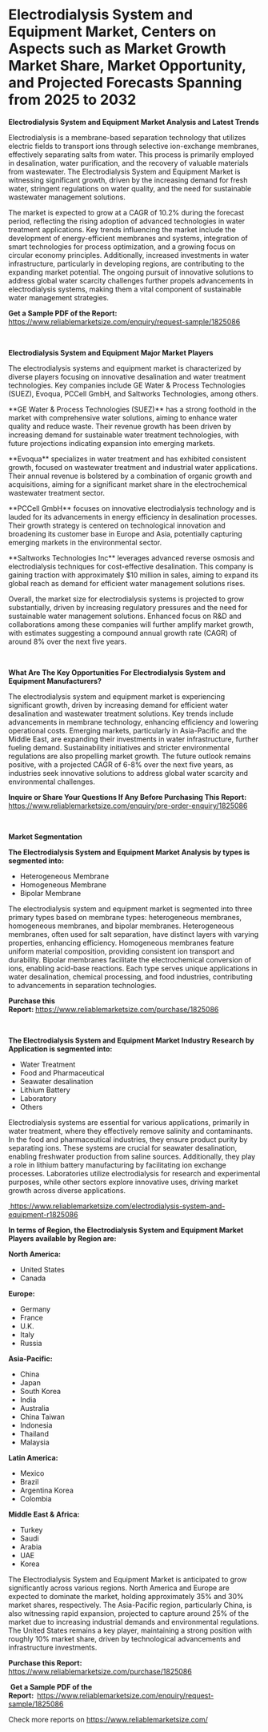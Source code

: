 <p><h1>Electrodialysis System and Equipment Market, Centers on Aspects such as Market Growth Market Share, Market Opportunity, and Projected Forecasts Spanning from 2025 to 2032</h1></p><p><strong>Electrodialysis System and Equipment Market Analysis and Latest Trends</strong></p>
<p><p>Electrodialysis is a membrane-based separation technology that utilizes electric fields to transport ions through selective ion-exchange membranes, effectively separating salts from water. This process is primarily employed in desalination, water purification, and the recovery of valuable materials from wastewater. The Electrodialysis System and Equipment Market is witnessing significant growth, driven by the increasing demand for fresh water, stringent regulations on water quality, and the need for sustainable wastewater management solutions.</p><p>The market is expected to grow at a CAGR of 10.2% during the forecast period, reflecting the rising adoption of advanced technologies in water treatment applications. Key trends influencing the market include the development of energy-efficient membranes and systems, integration of smart technologies for process optimization, and a growing focus on circular economy principles. Additionally, increased investments in water infrastructure, particularly in developing regions, are contributing to the expanding market potential. The ongoing pursuit of innovative solutions to address global water scarcity challenges further propels advancements in electrodialysis systems, making them a vital component of sustainable water management strategies.</p></p>
<p><strong>Get a Sample PDF of the Report:&nbsp;</strong> <a href="https://www.reliablemarketsize.com/enquiry/request-sample/1825086?utm_campaign=2005&utm_medium=2&utm_source=Github&utm_content=ia&utm_term=27022025&utm_id=electrodialysis-system-and-equipment">https://www.reliablemarketsize.com/enquiry/request-sample/1825086</a></p>
<p>&nbsp;</p>
<p><strong>Electrodialysis System and Equipment Major Market Players</strong></p>
<p><p>The electrodialysis systems and equipment market is characterized by diverse players focusing on innovative desalination and water treatment technologies. Key companies include GE Water & Process Technologies (SUEZ), Evoqua, PCCell GmbH, and Saltworks Technologies, among others. </p><p>**GE Water & Process Technologies (SUEZ)** has a strong foothold in the market with comprehensive water solutions, aiming to enhance water quality and reduce waste. Their revenue growth has been driven by increasing demand for sustainable water treatment technologies, with future projections indicating expansion into emerging markets. </p><p>**Evoqua** specializes in water treatment and has exhibited consistent growth, focused on wastewater treatment and industrial water applications. Their annual revenue is bolstered by a combination of organic growth and acquisitions, aiming for a significant market share in the electrochemical wastewater treatment sector.</p><p>**PCCell GmbH** focuses on innovative electrodialysis technology and is lauded for its advancements in energy efficiency in desalination processes. Their growth strategy is centered on technological innovation and broadening its customer base in Europe and Asia, potentially capturing emerging markets in the environmental sector.</p><p>**Saltworks Technologies Inc** leverages advanced reverse osmosis and electrodialysis techniques for cost-effective desalination. This company is gaining traction with approximately $10 million in sales, aiming to expand its global reach as demand for efficient water management solutions rises.</p><p>Overall, the market size for electrodialysis systems is projected to grow substantially, driven by increasing regulatory pressures and the need for sustainable water management solutions. Enhanced focus on R&D and collaborations among these companies will further amplify market growth, with estimates suggesting a compound annual growth rate (CAGR) of around 8% over the next five years.</p></p>
<p>&nbsp;</p>
<p><strong>What Are The Key Opportunities For Electrodialysis System and Equipment Manufacturers?</strong></p>
<p><p>The electrodialysis system and equipment market is experiencing significant growth, driven by increasing demand for efficient water desalination and wastewater treatment solutions. Key trends include advancements in membrane technology, enhancing efficiency and lowering operational costs. Emerging markets, particularly in Asia-Pacific and the Middle East, are expanding their investments in water infrastructure, further fueling demand. Sustainability initiatives and stricter environmental regulations are also propelling market growth. The future outlook remains positive, with a projected CAGR of 6-8% over the next five years, as industries seek innovative solutions to address global water scarcity and environmental challenges.</p></p>
<p><strong>Inquire or Share Your Questions If Any Before Purchasing This Report:</strong> <a href="https://www.reliablemarketsize.com/enquiry/pre-order-enquiry/1825086?utm_campaign=2005&utm_medium=2&utm_source=Github&utm_content=ia&utm_term=27022025&utm_id=electrodialysis-system-and-equipment">https://www.reliablemarketsize.com/enquiry/pre-order-enquiry/1825086</a></p>
<p>&nbsp;</p>
<p><strong>Market Segmentation</strong></p>
<p><strong>The Electrodialysis System and Equipment Market Analysis by types is segmented into:</strong></p>
<p><ul><li>Heterogeneous Membrane</li><li>Homogeneous Membrane</li><li>Bipolar Membrane</li></ul></p>
<p><p>The electrodialysis system and equipment market is segmented into three primary types based on membrane types: heterogeneous membranes, homogeneous membranes, and bipolar membranes. Heterogeneous membranes, often used for salt separation, have distinct layers with varying properties, enhancing efficiency. Homogeneous membranes feature uniform material composition, providing consistent ion transport and durability. Bipolar membranes facilitate the electrochemical conversion of ions, enabling acid-base reactions. Each type serves unique applications in water desalination, chemical processing, and food industries, contributing to advancements in separation technologies.</p></p>
<p><strong>Purchase this Report:&nbsp;</strong><a href="https://www.reliablemarketsize.com/purchase/1825086?utm_campaign=2005&utm_medium=2&utm_source=Github&utm_content=ia&utm_term=27022025&utm_id=electrodialysis-system-and-equipment">https://www.reliablemarketsize.com/purchase/1825086</a></p>
<p>&nbsp;</p>
<p><strong>The Electrodialysis System and Equipment Market Industry Research by Application is segmented into:</strong></p>
<p><ul><li>Water Treatment</li><li>Food and Pharmaceutical</li><li>Seawater desalination</li><li>Lithium Battery</li><li>Laboratory</li><li>Others</li></ul></p>
<p><p>Electrodialysis systems are essential for various applications, primarily in water treatment, where they effectively remove salinity and contaminants. In the food and pharmaceutical industries, they ensure product purity by separating ions. These systems are crucial for seawater desalination, enabling freshwater production from saline sources. Additionally, they play a role in lithium battery manufacturing by facilitating ion exchange processes. Laboratories utilize electrodialysis for research and experimental purposes, while other sectors explore innovative uses, driving market growth across diverse applications.</p></p>
<p><a href="https://www.reliablemarketsize.com/electrodialysis-system-and-equipment-r1825086?utm_campaign=2005&utm_medium=2&utm_source=Github&utm_content=ia&utm_term=27022025&utm_id=electrodialysis-system-and-equipment">&nbsp;https://www.reliablemarketsize.com/electrodialysis-system-and-equipment-r1825086</a></p>
<p><strong>In terms of Region, the Electrodialysis System and Equipment Market Players available by Region are:</strong></p>
<p>
    <p> <strong> North America: </strong>
        <ul>
            <li>United States</li>
            <li>Canada</li>
        </ul>
        </p> 
    <p> <strong> Europe: </strong>
        <ul>
            <li>Germany</li>
            <li>France</li>
            <li>U.K.</li>
            <li>Italy</li>
            <li>Russia</li>
        </ul>
        </p> 
    <p> <strong> Asia-Pacific: </strong>
        <ul>
            <li>China</li>
            <li>Japan</li>
            <li>South Korea</li>
            <li>India</li>
            <li>Australia</li>
            <li>China Taiwan</li>
            <li>Indonesia</li>
            <li>Thailand</li>
            <li>Malaysia</li>
        </ul>
        </p> 
    <p> <strong> Latin America: </strong>
        <ul>
            <li>Mexico</li>
            <li>Brazil</li>
            <li>Argentina Korea</li>
            <li>Colombia</li>
        </ul>
        </p> 
    <p> <strong> Middle East & Africa: </strong>
        <ul>
            <li>Turkey</li>
            <li>Saudi</li>
            <li>Arabia</li>
            <li>UAE</li>
            <li>Korea</li>
        </ul>
    </p>
    </p>
<p><p>The Electrodialysis System and Equipment Market is anticipated to grow significantly across various regions. North America and Europe are expected to dominate the market, holding approximately 35% and 30% market shares, respectively. The Asia-Pacific region, particularly China, is also witnessing rapid expansion, projected to capture around 25% of the market due to increasing industrial demands and environmental regulations. The United States remains a key player, maintaining a strong position with roughly 10% market share, driven by technological advancements and infrastructure investments.</p></p>
<p><strong>Purchase this Report: </strong><a href="https://www.reliablemarketsize.com/purchase/1825086?utm_campaign=2005&utm_medium=2&utm_source=Github&utm_content=ia&utm_term=27022025&utm_id=electrodialysis-system-and-equipment">https://www.reliablemarketsize.com/purchase/1825086</a></p>
<p>&nbsp;<strong>Get a Sample PDF of the Report:&nbsp;&nbsp;</strong><a href="https://www.reliablemarketsize.com/enquiry/request-sample/1825086?utm_campaign=2005&utm_medium=2&utm_source=Github&utm_content=ia&utm_term=27022025&utm_id=electrodialysis-system-and-equipment">https://www.reliablemarketsize.com/enquiry/request-sample/1825086</a></p>
<p><strong></strong></p>
<p>Check more reports on <a href="https://www.reliablemarketsize.com/?utm_campaign=2005&utm_medium=2&utm_source=Github&utm_content=ia&utm_term=27022025&utm_id=electrodialysis-system-and-equipment">https://www.reliablemarketsize.com/</a></p>